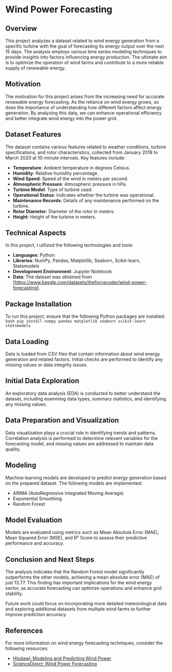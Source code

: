 # Wind Power Forecasting

## Overview
This project analyzes a dataset related to wind energy generation from a specific turbine with the goal of forecasting its energy output over the next 15 days. The analysis employs various time series modeling techniques to provide insights into factors influencing energy production. The ultimate aim is to optimize the operation of wind farms and contribute to a more reliable supply of renewable energy.

## Motivation
The motivation for this project arises from the increasing need for accurate renewable energy forecasting. As the reliance on wind energy grows, so does the importance of understanding how different factors affect energy generation. By analyzing this data, we can enhance operational efficiency and better integrate wind energy into the power grid.

## Dataset Features
The dataset contains various features related to weather conditions, turbine specifications, and rotor characteristics, collected from January 2018 to March 2020 at 10-minute intervals. Key features include:

- **Temperature**: Ambient temperature in degrees Celsius.
- **Humidity**: Relative humidity percentage.
- **Wind Speed**: Speed of the wind in meters per second.
- **Atmospheric Pressure**: Atmospheric pressure in hPa.
- **Turbine Model**: Type of turbine used.
- **Operational Status**: Indicates whether the turbine was operational.
- **Maintenance Records**: Details of any maintenance performed on the turbine.
- **Rotor Diameter**: Diameter of the rotor in meters.
- **Height**: Height of the turbine in meters.

## Technical Aspects
In this project, I utilized the following technologies and tools:
- **Languages**: Python
- **Libraries**: NumPy, Pandas, Matplotlib, Seaborn, Scikit-learn, Statsmodels
- **Development Environment**: Jupyter Notebook
- **Data**: The dataset was obtained from [https://www.kaggle.com/datasets/theforcecoder/wind-power-forecasting].

## Package Installation
To run this project, ensure that the following Python packages are installed:
```bash pip install numpy pandas matplotlib seaborn scikit-learn statsmodels ```

## Data Loading
Data is loaded from CSV files that contain information about wind energy generation and related factors. Initial checks are performed to identify any missing values or data integrity issues.

## Initial Data Exploration
An exploratory data analysis (EDA) is conducted to better understand the dataset, including examining data types, summary statistics, and identifying any missing values.

## Data Preparation and Visualization
Data visualization plays a crucial role in identifying trends and patterns. Correlation analysis is performed to determine relevant variables for the forecasting model, and missing values are addressed to maintain data quality.

## Modeling
Machine learning models are developed to predict energy generation based on the prepared dataset. The following models are implemented:
- ARIMA (AutoRegressive Integrated Moving Average)
- Exponential Smoothing
- Random Forest

## Model Evaluation
Models are evaluated using metrics such as Mean Absolute Error (MAE), Mean Squared Error (MSE), and R² Score to assess their predictive performance and accuracy.

## Conclusion and Next Steps
The analysis indicates that the Random Forest model significantly outperforms the other models, achieving a mean absolute error (MAE) of just 13.77. This finding has important implications for the wind energy sector, as accurate forecasting can optimize operations and enhance grid stability.

Future work could focus on incorporating more detailed meteorological data and exploring additional datasets from multiple wind farms to further improve prediction accuracy.

## References
For more information on wind energy forecasting techniques, consider the following resources:
- [Hindawi: Modeling and Predicting Wind Power](https://www.hindawi.com/journals/mpe/2010/684742/)
- [ScienceDirect: Wind Power Forecasting](https://www.sciencedirect.com/science/article/abs/pii/S0925231201007020)
